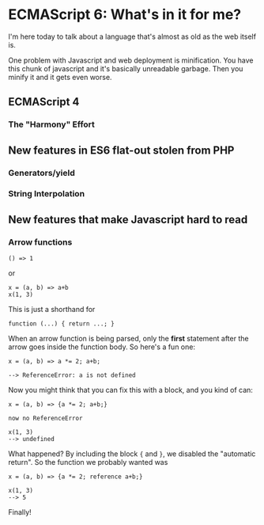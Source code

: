 # ECMAScript 6: What's in it for me?

I'm here today to talk about a language that's almost as old
as the web itself is.  

One problem with Javascript and web deployment is minification.  You have this chunk of javascript and it's basically unreadable garbage.  Then you minify it and it gets even worse.

## ECMAScript 4

### The "Harmony" Effort

## New features in ES6 flat-out stolen from PHP

### Generators/yield

### String Interpolation

## New features that make Javascript hard to read

### Arrow functions

```
() => 1
```

or 

```
x = (a, b) => a+b
x(1, 3)
```

This is just a shorthand for

```
function (...) { return ...; }

```

When an arrow function is being parsed, only the **first** statement after the arrow goes inside the function body.  So here's a fun one:

```
x = (a, b) => a *= 2; a+b;

--> ReferenceError: a is not defined
```

Now you might think that you can fix this with a block, and you kind of can:
```
x = (a, b) => {a *= 2; a+b;}

now no ReferenceError

x(1, 3)
--> undefined
```

What happened?  By including the block `{` and `}`, we disabled the "automatic return".  So the function we probably wanted was 


```
x = (a, b) => {a *= 2; reference a+b;}

x(1, 3)
--> 5
```

Finally!
